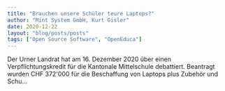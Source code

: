 ```yaml
---
title: "Brauchen unsere Schüler teure Laptops?"
author: "Mint System GmbH, Kurt Gisler"
date: 2020-12-22
layout: "blog/posts/posts"
tags: ["Open Source Software", "OpenEduca"]
---
```


Der Urner Landrat hat am 16. Dezember 2020 über einen Verpflichtungskredit für die Kantonale Mittelschule debattiert. Beantragt wurden CHF 372'000 für die Beschaffung von Laptops plus Zubehör und Schu...

